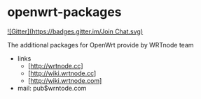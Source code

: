 openwrt-packages
================
[![Gitter](https://badges.gitter.im/Join Chat.svg)](https://gitter.im/WRTnode/openwrt-packages)

The additional packages for OpenWrt provide by WRTnode team

* links
  * [http://wrtnode.cc]
  * [http://wiki.wrtnode.cc]
  * [http://wiki.wrtnode.com]
* mail: pub$wrntode.com
